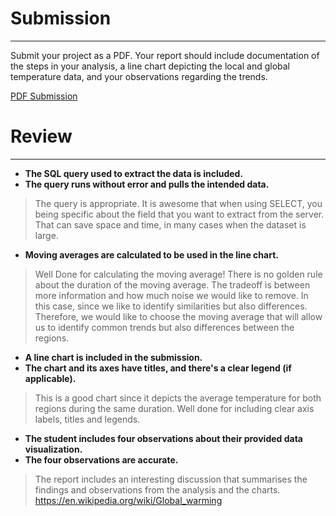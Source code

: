 # Submission
------
Submit your project as a PDF. Your report should include documentation of the steps in your analysis, a line chart depicting the local and global temperature data, and your observations regarding the trends.

[PDF Submission](https://github.com/liznyamu/DAND_P1_Explore_Weather_Trends/blob/master/Project___Exploring_Weather_Trends.pdf)

# Review 
------

- **The SQL query used to extract the data is included.**
- **The query runs without error and pulls the intended data.**
> The query is appropriate. It is awesome that when using SELECT, you being specific about the field that you want to extract from the server. That can save space and time, in many cases when the dataset is large.


- **Moving averages are calculated to be used in the line chart.**
> Well Done for calculating the moving average! There is no golden rule about the duration of the moving average. The tradeoff is between more information and how much noise we would like to remove. In this case, since we like to identify similarities but also differences. Therefore, we would like to choose the moving average that will allow us to identify common trends but also differences between the regions.

- **A line chart is included in the submission.**
- **The chart and its axes have titles, and there's a clear legend (if applicable).**
> This is a good chart since it depicts the average temperature for both regions during the same duration. Well done for including clear axis labels, titles and legends.


- **The student includes four observations about their provided data visualization.**
- **The four observations are accurate.**
> The report includes an interesting discussion that summarises the findings and observations from the analysis and the charts. https://en.wikipedia.org/wiki/Global_warming
